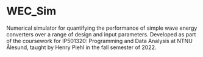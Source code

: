 # WEC_Sim
Numerical simulator for quantifying the performance of simple wave energy converters over a range of design and input parameters. 
Developed as part of the coursework for IP501320: Programming and Data Analysis at NTNU Ålesund, taught by Henry Piehl in the fall semester of 2022.
